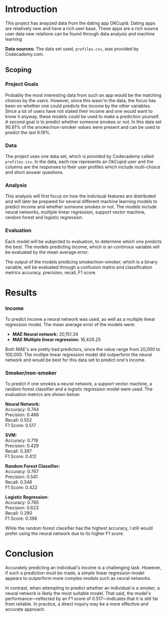 # Introduction 
This project has anayzed data from the dating app OKCupid. Dating apps are relatively new and have a rich user base. These apps are a rich source user data new relations can be found through data analysis and machine learning 

**Data sources:**
The data set used, `profiles.csv`, was provided by Codecademy.com.

## Scoping
### Project Goals
Probably the most interesting data from such an app would be the matching choices by the users. However, since this wasn'in the data, the focus has been on whether one could predicts the income by the other variables. Since a lot of users have not stated their income and one would want to know it anyway, these models could be used to make a prediction yourself.  
A second goal is to predict whether someone smokes or not. In this data set 90.81% of the smoker/non-smoker values were present and can be used to predict the last 9.19%. 

### Data
The project uses one data set, which is provided by Codecademy called `profiles.csv`. In the data, each row represents an OkCupid user and the columns are the responses to their user profiles which include multi-choice and short answer questions.

### Analysis 
This analysis will first focus on how the indivisual features are distributed and will later be prepared for several different machine learning models to predict income and whether someone smokes or not. The models include neural networks, multiple linear regression, support vector machine, random forest and logistic regression. 

### Evaluation
Each model will be subjected to evaluation, to determine which one predicts the best. The models predicting income, which is an continous variable will be evaluated by the mean average error.

The output of the models predicing smoker/non-smoker, which is a binary variable, will be evaluated through a confusion matrix and classification metrics accuracy, precision, recall, F1 score. 

# Results

### Income
To predict income a neural network was used, as well as a multiple linear regression model. The mean average error of the models were:
- **MAE Neural network:** 20,151.34  
- **MAE Multiple linear regression:** 16,426.25

Both MAE's are pretty bad predictors, since the value range from 20,000 to 100,000. The mutlipe linear regression model did outperform the neural network and would be best for this data set to predict one's income.
  
### Smoker/non-smoker
To predict if one smokes a neural network, a support vector machine, a random forest classifier and a logistic regression model were used. The evaluation metrics are shown below:  

**Neural Network:**   
Accuracy:  0.744  
Precision: 0.486  
Recall:    0.552  
F1 Score:  0.517    

**SVM:**  
Accuracy:  0.719  
Precision: 0.429  
Recall:    0.397  
F1 Score:  0.412  

**Random Forest Classifier:**  
Accuracy:  0.767  
Precision: 0.541  
Recall:    0.346  
F1 Score:  0.422  

**Logistic Regression:**  
Accuracy:  0.765  
Precision: 0.623  
Recall:    0.290  
F1 Score:  0.396  

While the random forest classifier has the highest accuracy, I still would prefer using the neural network due to its higher F1 score.

# Conclusion

Accurately predicting an individual's income is a challenging task. However, if such a prediction must be made, a simple linear regression model appears to outperform more complex models such as neural networks.

In contrast, when attempting to predict whether an individual is a smoker, a neural network is likely the most suitable model. That said, the model's performance—reflected by an F1 score of 0.517—indicates that it is still far from reliable. In practice, a direct inquiry may be a more effective and accurate approach.